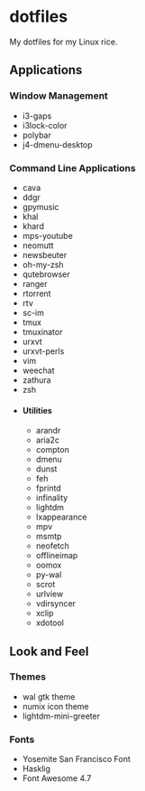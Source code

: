 # dotfiles
My dotfiles for my Linux rice.

## Applications

### Window Management

- i3-gaps
- i3lock-color
- polybar
- j4-dmenu-desktop

### Command Line Applications

- cava
- ddgr
- gpymusic
- khal
- khard
- mps-youtube
- neomutt
- newsbeuter
- oh-my-zsh
- qutebrowser
- ranger
- rtorrent
- rtv
- sc-im
- tmux
- tmuxinator
- urxvt
- urxvt-perls
- vim
- weechat
- zathura
- zsh
- #### Utilities
    - arandr
    - aria2c
    - compton
    - dmenu
    - dunst
    - feh
    - fprintd
    - infinality
    - lightdm
    - lxappearance
    - mpv
    - msmtp
    - neofetch
    - offlineimap
    - oomox
    - py-wal
    - scrot
    - urlview
    - vdirsyncer
    - xclip
    - xdotool

## Look and Feel

### Themes

- wal gtk theme
- numix icon theme
- lightdm-mini-greeter

### Fonts

- Yosemite San Francisco Font
- Hasklig
- Font Awesome 4.7
